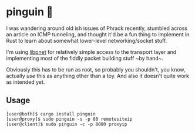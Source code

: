 # pinguin 🐧
I was wandering around old ish issues of Phrack recently, stumbled across an article on ICMP tunneling, and thought it'd be a fun thing to implement in Rust to learn about somewhat lower-level networking/socket stuff.

I'm using [libpnet](https://github.com/libpnet/libpnet) for relatively simple access to the transport layer and implementing most of the fiddly packet building stuff \~by hand\~.

Obviously this has to be run as root, so probably you shouldn't, you know, actually *use* this as anything other than a toy. And also it doesn't quite work as intended yet.

## Usage
```
[user@both]$ cargo install pinguin
[user@proxy]$ sudo pinguin -s -p 80 remotesiteip
[user@client]$ sudo pinguin -c -p 8080 proxyip
```
